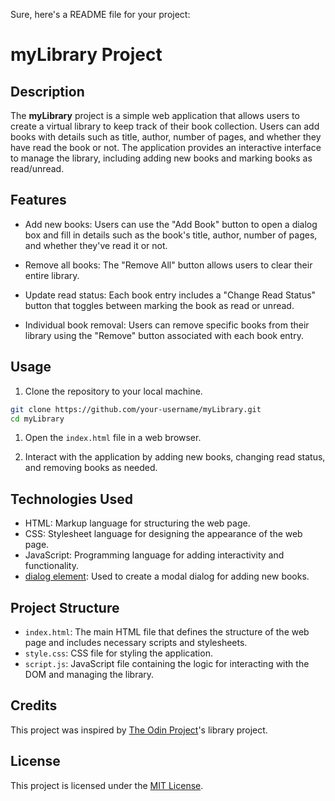 Sure, here's a README file for your project:

# myLibrary Project

## Description

The **myLibrary** project is a simple web application that allows users to create a virtual library to keep track of their book collection. Users can add books with details such as title, author, number of pages, and whether they have read the book or not. The application provides an interactive interface to manage the library, including adding new books and marking books as read/unread.

## Features

- Add new books: Users can use the "Add Book" button to open a dialog box and fill in details such as the book's title, author, number of pages, and whether they've read it or not.

- Remove all books: The "Remove All" button allows users to clear their entire library.

- Update read status: Each book entry includes a "Change Read Status" button that toggles between marking the book as read or unread.

- Individual book removal: Users can remove specific books from their library using the "Remove" button associated with each book entry.

## Usage

1. Clone the repository to your local machine.

```bash
git clone https://github.com/your-username/myLibrary.git
cd myLibrary
```

1. Open the `index.html` file in a web browser.

2. Interact with the application by adding new books, changing read status, and removing books as needed.

## Technologies Used

- HTML: Markup language for structuring the web page.
- CSS: Stylesheet language for designing the appearance of the web page.
- JavaScript: Programming language for adding interactivity and functionality.
- [dialog element](https://developer.mozilla.org/en-US/docs/Web/HTML/Element/dialog): Used to create a modal dialog for adding new books.

## Project Structure

- `index.html`: The main HTML file that defines the structure of the web page and includes necessary scripts and stylesheets.
- `style.css`: CSS file for styling the application.
- `script.js`: JavaScript file containing the logic for interacting with the DOM and managing the library.

## Credits

This project was inspired by [The Odin Project](https://www.theodinproject.com/)'s library project.

## License

This project is licensed under the [MIT License](https://opensource.org/license/mit/).